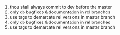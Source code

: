 1. thou shall always commit to dev before the master
7. only do bugfixes & documentation in rel branches
8. use tags to demarcate rel versions in master branch
7. only do bugfixes & documentation in rel branches
8. use tags to demarcate rel versions in master branch
